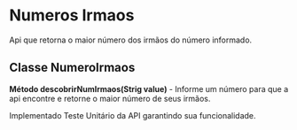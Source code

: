 # Numeros Irmaos
Api que retorna o maior número dos irmãos do número informado.


## Classe NumeroIrmaos
**Método descobrirNumIrmaos(Strig value)** - Informe um número para que a api encontre e retorne o maior número de seus irmãos.


Implementado Teste Unitário da API garantindo sua funcionalidade.
